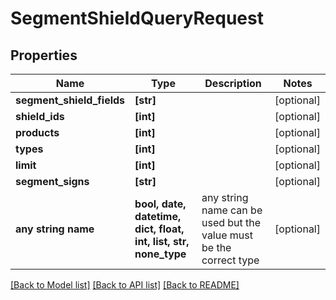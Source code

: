 # SegmentShieldQueryRequest


## Properties
Name | Type | Description | Notes
------------ | ------------- | ------------- | -------------
**segment_shield_fields** | **[str]** |  | [optional] 
**shield_ids** | **[int]** |  | [optional] 
**products** | **[int]** |  | [optional] 
**types** | **[int]** |  | [optional] 
**limit** | **[int]** |  | [optional] 
**segment_signs** | **[str]** |  | [optional] 
**any string name** | **bool, date, datetime, dict, float, int, list, str, none_type** | any string name can be used but the value must be the correct type | [optional]

[[Back to Model list]](../README.md#documentation-for-models) [[Back to API list]](../README.md#documentation-for-api-endpoints) [[Back to README]](../README.md)



